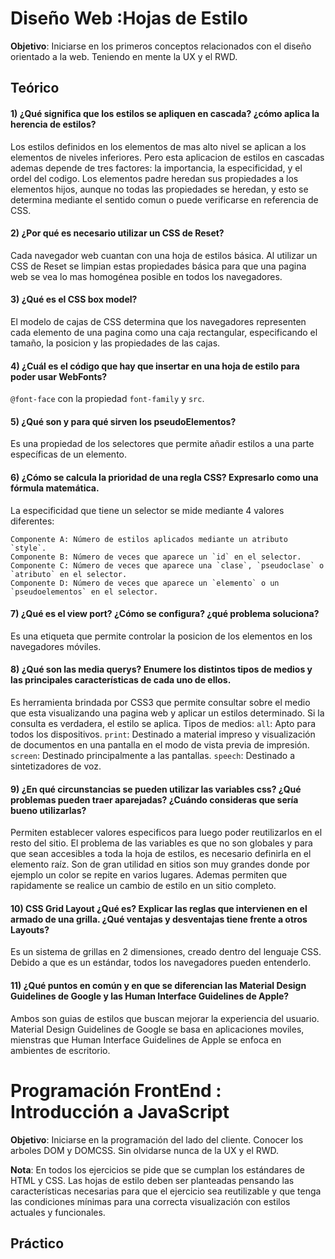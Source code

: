 # Diseño Web :Hojas de Estilo 

**Objetivo**: Iniciarse en los primeros conceptos relacionados con el diseño orientado a la web. Teniendo en mente la UX y el RWD. 


## Teórico

#### 1) ¿Qué significa que los estilos se apliquen en cascada? ¿cómo aplica la herencia de estilos? 

Los estilos definidos en los elementos de mas alto nivel se aplican a los elementos de niveles inferiores. Pero esta aplicacion de estilos en cascadas ademas depende de tres factores: la importancia, la especificidad, y el ordel del codigo. 
Los elementos padre heredan sus propiedades a los elementos hijos, aunque no todas las propiedades se heredan, y esto se determina mediante el sentido comun o puede verificarse en referencia de CSS.

#### 2) ¿Por qué es necesario utilizar un CSS de Reset? 

Cada navegador web cuantan con una hoja de estilos básica. Al utilizar un CSS de Reset se limpian estas propiedades básica para que una pagina web se vea lo mas homogénea posible en todos los navegadores. 

#### 3) ¿Qué es el CSS box model? 

El modelo de cajas de CSS determina que los navegadores representen cada elemento de una pagina como una caja rectangular, especificando el tamaño, la posicion y las propiedades de las cajas.

#### 4) ¿Cuál es el código que hay que insertar en una hoja de estilo para poder usar WebFonts? 

`@font-face` con la propiedad `font-family` y `src`.

#### 5) ¿Qué son y para qué sirven los pseudoElementos? 

Es una propiedad de los selectores que permite añadir estilos a una parte específicas de un elemento.

#### 6) ¿Cómo se calcula la prioridad de una regla CSS? Expresarlo como una fórmula matemática. 

La especificidad que tiene un selector se mide mediante 4 valores diferentes:

    Componente A: Número de estilos aplicados mediante un atributo `style`.
    Componente B: Número de veces que aparece un `id` en el selector.
    Componente C: Número de veces que aparece una `clase`, `pseudoclase` o `atributo` en el selector.
    Componente D: Número de veces que aparece un `elemento` o un `pseudoelementos` en el selector.


#### 7) ¿Qué es el view port? ¿Cómo se configura? ¿qué problema soluciona? 

Es una etiqueta que permite controlar la posicion de los elementos en los navegadores móviles.


#### 8) ¿Qué son las media querys? Enumere los distintos tipos de medios y las principales características de cada uno de ellos. 

Es herramienta brindada por CSS3 que permite consultar sobre el medio que esta visualizando una pagina web y aplicar un estilos determinado. Si la consulta es verdadera, el estilo se aplica.
Tipos de medios:
`all`: Apto para todos los dispositivos.
`print`: Destinado a material impreso y visualización de documentos en una pantalla en el modo de vista previa de impresión. 
`screen`: Destinado principalmente a las pantallas.
`speech`: Destinado a sintetizadores de voz.


#### 9) ¿En qué circunstancias se pueden utilizar las variables css? ¿Qué problemas pueden traer aparejadas? ¿Cuándo consideras que sería bueno utilizarlas? 

Permiten establecer valores especificos para luego poder reutilizarlos en el resto del sitio.
El problema de las variables es que no son globales y para que sean accesibles a toda la hoja de estilos, es necesario definirla en el elemento raíz.
Son de gran utilidad en sitios son muy grandes donde por ejemplo un color se repite en varios lugares.
Ademas permiten que rapidamente se realice un cambio de estilo en un sitio completo.


#### 10) CSS Grid Layout ¿Qué es? Explicar las reglas que intervienen en el armado de una grilla. ¿Qué ventajas y desventajas tiene frente a otros Layouts? 

Es un sistema de grillas en 2 dimensiones, creado dentro del lenguaje CSS.
Debido a que es un estándar, todos los navegadores pueden entenderlo.

#### 11) ¿Qué puntos en común y en que se diferencian las Material Design Guidelines de Google y las Human Interface Guidelines de Apple? 

Ambos son guias de estilos que buscan mejorar la experiencia del usuario.
Material Design Guidelines de Google se basa en aplicaciones moviles, mienstras que Human Interface Guidelines de Apple se enfoca en ambientes de escritorio.


# Programación FrontEnd : Introducción a JavaScript 

**Objetivo**: Iniciarse en la programación del lado del cliente. Conocer los arboles DOM y DOMCSS. Sin olvidarse nunca de la UX y el RWD. 

**Nota**: En todos los ejercicios se pide que se cumplan los estándares de HTML y CSS. Las hojas de estilo deben ser planteadas pensando las características necesarias para que el ejercicio sea reutilizable y que tenga las condiciones mínimas para una correcta visualización con estilos actuales y funcionales. 

## Práctico

